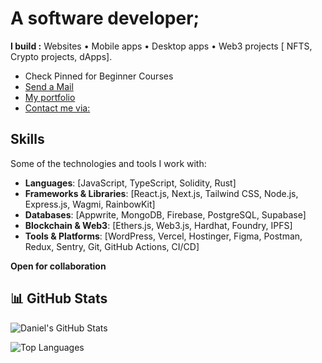 # A software developer;
**I build :** Websites • Mobile apps • Desktop apps • Web3 projects [ NFTS, Crypto projects, dApps].
- Check Pinned for Beginner Courses  
- [Send a Mail](mailto:dannydotdev@gmail.com)
- [My portfolio](https://danieltriedcoding.vercel.app)
- [Contact me via:](https://linktr.ee/0xDaniiel)



## Skills
Some of the technologies and tools I work with:

- **Languages**: [JavaScript, TypeScript, Solidity, Rust]  
- **Frameworks & Libraries**: [React.js, Next.js, Tailwind CSS, Node.js, Express.js, Wagmi, RainbowKit]  
- **Databases**: [Appwrite, MongoDB, Firebase, PostgreSQL, Supabase]  
- **Blockchain & Web3**: [Ethers.js, Web3.js, Hardhat, Foundry, IPFS]  
- **Tools & Platforms**: [WordPress, Vercel, Hostinger, Figma, Postman, Redux, Sentry, Git, GitHub Actions, CI/CD]  

**Open for collaboration**



## 📊 GitHub Stats

![Daniel's GitHub Stats](https://github-readme-stats.vercel.app/api?username=0xDaniiel&show_icons=true&theme=radical)

![Top Languages](https://github-readme-stats.vercel.app/api/top-langs/?username=0xDaniiel&layout=compact&theme=radical)


